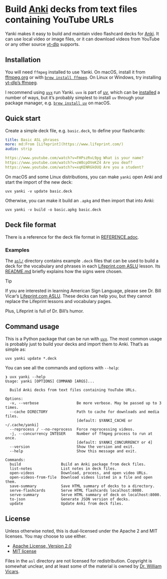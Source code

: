 # Build [Anki] decks from text files containing YouTube URLs

Yanki makes it easy to build and maintain video flashcard decks for [Anki]. It
can use local video or image files, or it can download videos from YouTube or
any other source [yt-dlp] supports.

## Installation

You will need `ffmpeg` installed to use Yanki. On macOS, install it from
[ffmpeg.org] or with [`brew install ffmpeg`]. On Linux or Windows, try
installing [yt-dlp’s ffmpeg].

I recommend using [`uvx`] run Yanki. `uvx` is part of [uv], which can be
[installed][uv install] a number of ways, but it’s probably simplest to install
`uv` through your package manager, e.g. [`brew install uv`] on macOS.

## Quick start

Create a simple deck file, e.g. `basic.deck`, to define your flashcards:

```yaml
title: Basic ASL phrases
more: md:From [Lifeprint](https://www.lifeprint.com/)
audio: strip

https://www.youtube.com/watch?v=FHPszRvL9pg What is your name?
https://www.youtube.com/watch?v=zW8cpOVeKZ4 Are you deaf?
https://www.youtube.com/watch?v=xqKENRGkOUQ Are you a student?
```

On macOS and some Linux distributions, you can make `yanki` open Anki and start
the import of the new deck:

```
uvx yanki -v update basic.deck
```

Otherwise, you can make it build an `.apkg` and then import that into Anki:

```
uvx yanki -v build -o basic.apkg basic.deck
```

## Deck file format

There is a reference for the deck file format in [REFERENCE.adoc][].

### Examples

The [`asl/`][asl] directory contains example `.deck` files that can be used to
build a deck for the vocabulary and phrases in each [Lifeprint.com ASLU][LP]
lesson. Its [README.md][asl] briefly explains how the signs were chosen.

> [!TIP]
> If you are interested in learning American Sign Language, please see Dr. Bill
Vicar’s [Lifeprint.com ASLU][LP]. These decks can help you, but they cannot
replace the Lifeprint lessons and vocabulary pages.
>
> Plus, Lifeprint is full of Dr. Bill’s humor.

## Command usage

This is a Python package that can be run with [`uvx`]. The most common usage is
probably just to build your decks and import them to Anki. That’s as simple as:

```
uvx yanki update *.deck
```

You can see all the commands and options with `--help`:

```
❯ uvx yanki --help
Usage: yanki [OPTIONS] COMMAND [ARGS]...

  Build Anki decks from text files containing YouTube URLs.

Options:
  -v, --verbose                 Be more verbose. May be passed up to 3 times.
  --cache DIRECTORY             Path to cache for downloads and media files.
                                [default: $YANKI_CACHE or ~/.cache/yanki]
  --reprocess / --no-reprocess  Force reprocessing videos.
  -j, --concurrency INTEGER     Number of ffmpeg process to run at once.
                                [default: $YANKI_CONCURRENCY or 4]
  --version                     Show the version and exit.
  --help                        Show this message and exit.

Commands:
  build                  Build an Anki package from deck files.
  list-notes             List notes in deck files.
  open-videos            Download, process, and open video URLs.
  open-videos-from-file  Download videos listed in a file and open them.
  save-summary           Save HTML summary of decks to a directory.
  serve-flashcards       Serve HTML flashcards localhost:8000.
  serve-summary          Serve HTML summary of deck on localhost:8000.
  to-json                Generate JSON version of decks.
  update                 Update Anki from deck files.
```

## License

Unless otherwise noted, this is dual-licensed under the Apache 2 and MIT
licenses. You may choose to use either.

  * [Apache License, Version 2.0](LICENSE-APACHE)
  * [MIT license](LICENSE-MIT)

<!-- GitHub only -->
Files in the `asl` directory are not licensed for redistribution. Copyright is
somewhat unclear, and at least some of the material is owned by [Dr. William
Vicars][LP].
<!-- /GitHub only -->

[Anki]: https://apps.ankiweb.net
[yt-dlp]: https://github.com/yt-dlp/yt-dlp
[ffmpeg.org]: https://www.ffmpeg.org
[`brew install ffmpeg`]: https://formulae.brew.sh/formula/ffmpeg#default
[`brew install uv`]: https://formulae.brew.sh/formula/uv#default
[yt-dlp’s ffmpeg]: https://github.com/yt-dlp/FFmpeg-Builds?tab=readme-ov-file#ffmpeg-static-auto-builds
[uv]: https://docs.astral.sh/uv/
[`uvx`]: https://docs.astral.sh/uv/guides/tools/#running-tools
[uv install]: https://docs.astral.sh/uv/getting-started/installation/
[REFERENCE.adoc]: REFERENCE.adoc
[asl]: asl#readme
[LP]: https://www.lifeprint.com
